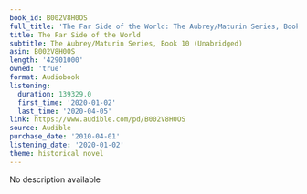 ```yaml
---
book_id: B002V8H0OS
full_title: 'The Far Side of the World: The Aubrey/Maturin Series, Book 10 (Unabridged)'
title: The Far Side of the World
subtitle: The Aubrey/Maturin Series, Book 10 (Unabridged)
asin: B002V8H0OS
length: '42901000'
owned: 'true'
format: Audiobook
listening:
  duration: 139329.0
  first_time: '2020-01-02'
  last_time: '2020-04-05'
link: https://www.audible.com/pd/B002V8H0OS
source: Audible
purchase_date: '2010-04-01'
listening_date: '2020-01-02'
theme: historical novel
---
```

No description available









































